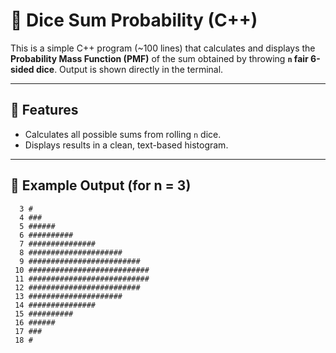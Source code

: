 # 🎲 Dice Sum Probability (C++)

This is a simple C++ program (~100 lines) that calculates and displays the **Probability Mass Function (PMF)** of the sum obtained by throwing **`n` fair 6-sided dice**. Output is shown directly in the terminal.

---

## 📌 Features

- Calculates all possible sums from rolling `n` dice.
- Displays results in a clean, text-based histogram.

---

## 🧪 Example Output (for n = 3)
```
  3 #
  4 ###
  5 ######
  6 ##########
  7 ###############
  8 #####################
  9 #########################
 10 ###########################
 11 ###########################
 12 #########################
 13 #####################
 14 ###############
 15 ##########
 16 ######
 17 ###
 18 #
```
